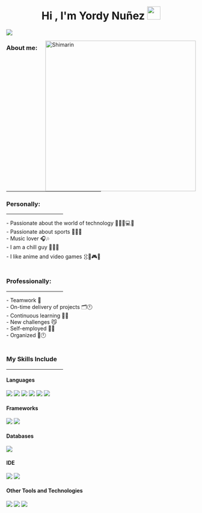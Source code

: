 <h1 align="center"><b>Hi , I'm Yordy Nuñez </b><img src="https://media.giphy.com/media/hvRJCLFzcasrR4ia7z/giphy.gif" width="35"></h1>

![](https://github.com/halfrost/halfrost/blob/master/icons/header_.png)

<img align="right" width="400" alt="Shimarin" src="https://i.imgur.com/aNBi8Jf.png"/>

<h3 align="left">About me:</h3>
<hr width="50%" >
<h3>Personally: </h3>
<hr width="30%" >
-  Passionate about the world of technology 🧑‍💻🌐💻🛜<br>
-  Passionate about sports 🏋️‍♂️💪<br>
-  Music lover 🎧🎶<br>
-  I am a chill guy 🌅🧘‍♂️<br>
-  I like anime and video games 𒌐🏯🎮👾<br>

<br>
<h3>Professionally: </h3>
<hr width="30%" >
-  Teamwork 🤝<br>
-  On-time delivery of projects 🗂️🕛<br>
-  Continuous learning 🧑‍💻<br>
-  New challenges 😼<br>
-  Self-employed 🧑‍🏫<br>
-  Organized 📁🕛<br>

 <br>
<h3>My Skills Include </h3>
<hr width="30%" >
<h4> Languages </h4>
<span> 
  <img src="https://img.shields.io/badge/HTML5-E34F26?style=for-the-badge&logo=html5&logoColor=white">
  <img src="https://img.shields.io/badge/CSS3-1572B6?style=for-the-badge&logo=css3&logoColor=white">
  <img src="https://img.shields.io/badge/JavaScript-F7DF1E?style=for-the-badge&logo=javascript&logoColor=black">
  <img src="https://img.shields.io/badge/Java-ED8B00?style=for-the-badge&logo=java&logoColor=white">
  <img src="https://img.shields.io/badge/c%23-%23239120.svg?style=for-the-badge&logo=csharp&logoColor=white">
  <img src="https://img.shields.io/badge/python-3670A0?style=for-the-badge&logo=python&logoColor=ffdd54">
</span>

<h4> Frameworks </h4>
<span>
  <img src="https://img.shields.io/badge/Bootstrap-563D7C?style=for-the-badge&logo=bootstrap&logoColor=white">
   <img src="https://img.shields.io/badge/spring-%236DB33F.svg?style=for-the-badge&logo=spring&logoColor=white">
</span>

<h4> Databases </h4>
<span>
  <img src="https://img.shields.io/badge/MySQL-00000F?style=for-the-badge&logo=mysql&logoColor=white">
</span>

<h4> IDE </h4>
<span>
<img src="https://img.shields.io/badge/Android_Studio-3DDC84?style=for-the-badge&logo=android-studio&logoColor=white">
<img src="https://img.shields.io/badge/Visual_Studio_Code-0078D4?style=for-the-badge&logo=visual%20studio%20code&logoColor=white">


<h4> Other Tools and Technologies </h4>
<span>
  <img src="https://img.shields.io/badge/github-%23121011.svg?style=for-the-badge&logo=github&logoColor=white">
  <img src="https://img.shields.io/badge/Xampp-F37623?style=for-the-badge&logo=xampp&logoColor=white">
  <img src="https://img.shields.io/badge/Postman-FF6C37?style=for-the-badge&logo=postman&logoColor=white">

</span>
